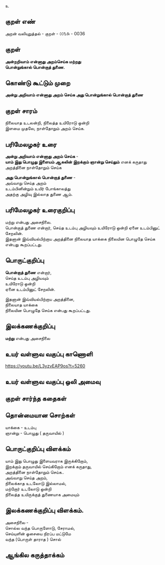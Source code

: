 உ

## குறள் எண் 

அறன் வலியுறுத்தல் - குறள் - ௦௦௩௬ - 0036

## குறள்   

**அன்றறிவாம் என்னாது அறம்செய்க மற்றது  
பொன்றுங்கால் பொன்றாத் துணை.**

## கொண்டு கூட்டும் முறை

**அன்று அறிவாம் என்னாது அறம் செய்க அது பொன்றுங்கால் பொன்றாத் துணை**

## குறள் சாரம் 

நிலையாத உடலன்றி, நிலைத்த உயிரோடு ஒன்றி  
இளமை முதலே, நாள்தோறும் அறம் செய்க.


## பரிமேலழகர் உரை

**அன்று அறிவாம் என்னாது அறம் செய்க** -  
**யாம் இது பொழுது இளையம் ஆகலின் இறக்கும் ஞான்று செய்தும்** எனக் கருதாது  
அறத்தினை நாள்தோறும் செய்க  

**அது பொன்றுங்கால் பொன்றாத் துணை** -  
அவ்வாறு செய்த அறம்   
உடம்பினின்றும் உயிர் போங்காலத்து  
அதற்கு அழிவு இல்லாத துணை ஆம்.

## பரிமேலழகர் உரைகுறிப்பு   

மற்று என்பது அசைநிலை.  
பொன்றாத் துணை என்றார், செய்த உடம்பு அழியவும் உயிரோடு ஒன்றி ஏனை உடம்பினுட் சேறலின்.  
இதனான் இவ்வியல்பிற்றாய அறத்தினை நிலையாத யாக்கை நிலையின பொழுதே செய்க என்பது கூறப்பட்டது. 

## பொருட்குறிப்பு 
 
**பொன்றாத் துணை** என்றார்,  
செய்த உடம்பு அழியவும்   
உயிரோடு ஒன்றி  
ஏனை உடம்பினுட் சேறலின்.  

இதனான் இவ்வியல்பிற்றாய அறத்தினை,  
நிலையாத யாக்கை  
நிலையின பொழுதே செய்க என்பது கூறப்பட்டது.
 

## இலக்கணக்குறிப்பு  

**மற்று** என்பது அசைநிலை


## உயர் வள்ளுவ வகுப்பு காணொளி

https://youtu.be/L3yzvEAP9os?t=5260

## உயர் வள்ளுவ வகுப்பு ஒலி அமைவு 

 
## குறள் சார்ந்த கதைகள் 


## தொன்மையான சொற்கள்  

யாக்கை - உடம்பு  
ஞான்று - பொழுது ( தருவாயில் )

## பொருட்குறிப்பு விளக்கம்

யாம் இது பொழுது இளையவராக இருக்கிறோம்,    
இறக்கும் தருவாயில் செய்கிறோம் எனக் கருதாது,    
அறத்தினை நாள்தோறும் செய்க..  
அவ்வாறு செய்த அறம்,  
நிலைக்காத உடலோடு இல்லாமல்,  
மற்றோர் உடலோடு ஒன்றி   
நிலைத்த உயிருக்குத் துணையாக அமையும்   

## இலக்கணக்குறிப்பு விளக்கம்.  

அசைநிலை -   
சொல்ல வந்த பொருளோடு, சேராமல்,  
செய்யுளின் ஓசையை நிரப்ப மட்டுமே  
வந்த (பொருள் தாராத ) சொல்


## ஆங்கில கருத்தாக்கம் 


